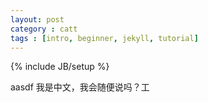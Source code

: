 ```yaml
---
layout: post
category : catt
tags : [intro, beginner, jekyll, tutorial]
---
```

{% include JB/setup %}

aasdf 我是中文，我会随便说吗？工